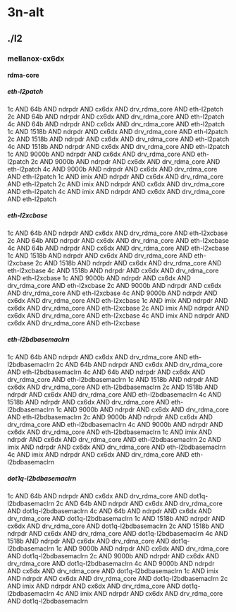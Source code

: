 # 3n-alt
## ./l2
### mellanox-cx6dx
#### rdma-core
##### eth-l2patch
1c AND 64b AND ndrpdr AND cx6dx AND drv_rdma_core AND eth-l2patch
2c AND 64b AND ndrpdr AND cx6dx AND drv_rdma_core AND eth-l2patch
4c AND 64b AND ndrpdr AND cx6dx AND drv_rdma_core AND eth-l2patch
1c AND 1518b AND ndrpdr AND cx6dx AND drv_rdma_core AND eth-l2patch
2c AND 1518b AND ndrpdr AND cx6dx AND drv_rdma_core AND eth-l2patch
4c AND 1518b AND ndrpdr AND cx6dx AND drv_rdma_core AND eth-l2patch
1c AND 9000b AND ndrpdr AND cx6dx AND drv_rdma_core AND eth-l2patch
2c AND 9000b AND ndrpdr AND cx6dx AND drv_rdma_core AND eth-l2patch
4c AND 9000b AND ndrpdr AND cx6dx AND drv_rdma_core AND eth-l2patch
1c AND imix AND ndrpdr AND cx6dx AND drv_rdma_core AND eth-l2patch
2c AND imix AND ndrpdr AND cx6dx AND drv_rdma_core AND eth-l2patch
4c AND imix AND ndrpdr AND cx6dx AND drv_rdma_core AND eth-l2patch
##### eth-l2xcbase
1c AND 64b AND ndrpdr AND cx6dx AND drv_rdma_core AND eth-l2xcbase
2c AND 64b AND ndrpdr AND cx6dx AND drv_rdma_core AND eth-l2xcbase
4c AND 64b AND ndrpdr AND cx6dx AND drv_rdma_core AND eth-l2xcbase
1c AND 1518b AND ndrpdr AND cx6dx AND drv_rdma_core AND eth-l2xcbase
2c AND 1518b AND ndrpdr AND cx6dx AND drv_rdma_core AND eth-l2xcbase
4c AND 1518b AND ndrpdr AND cx6dx AND drv_rdma_core AND eth-l2xcbase
1c AND 9000b AND ndrpdr AND cx6dx AND drv_rdma_core AND eth-l2xcbase
2c AND 9000b AND ndrpdr AND cx6dx AND drv_rdma_core AND eth-l2xcbase
4c AND 9000b AND ndrpdr AND cx6dx AND drv_rdma_core AND eth-l2xcbase
1c AND imix AND ndrpdr AND cx6dx AND drv_rdma_core AND eth-l2xcbase
2c AND imix AND ndrpdr AND cx6dx AND drv_rdma_core AND eth-l2xcbase
4c AND imix AND ndrpdr AND cx6dx AND drv_rdma_core AND eth-l2xcbase
##### eth-l2bdbasemaclrn
1c AND 64b AND ndrpdr AND cx6dx AND drv_rdma_core AND eth-l2bdbasemaclrn
2c AND 64b AND ndrpdr AND cx6dx AND drv_rdma_core AND eth-l2bdbasemaclrn
4c AND 64b AND ndrpdr AND cx6dx AND drv_rdma_core AND eth-l2bdbasemaclrn
1c AND 1518b AND ndrpdr AND cx6dx AND drv_rdma_core AND eth-l2bdbasemaclrn
2c AND 1518b AND ndrpdr AND cx6dx AND drv_rdma_core AND eth-l2bdbasemaclrn
4c AND 1518b AND ndrpdr AND cx6dx AND drv_rdma_core AND eth-l2bdbasemaclrn
1c AND 9000b AND ndrpdr AND cx6dx AND drv_rdma_core AND eth-l2bdbasemaclrn
2c AND 9000b AND ndrpdr AND cx6dx AND drv_rdma_core AND eth-l2bdbasemaclrn
4c AND 9000b AND ndrpdr AND cx6dx AND drv_rdma_core AND eth-l2bdbasemaclrn
1c AND imix AND ndrpdr AND cx6dx AND drv_rdma_core AND eth-l2bdbasemaclrn
2c AND imix AND ndrpdr AND cx6dx AND drv_rdma_core AND eth-l2bdbasemaclrn
4c AND imix AND ndrpdr AND cx6dx AND drv_rdma_core AND eth-l2bdbasemaclrn
##### dot1q-l2bdbasemaclrn
1c AND 64b AND ndrpdr AND cx6dx AND drv_rdma_core AND dot1q-l2bdbasemaclrn
2c AND 64b AND ndrpdr AND cx6dx AND drv_rdma_core AND dot1q-l2bdbasemaclrn
4c AND 64b AND ndrpdr AND cx6dx AND drv_rdma_core AND dot1q-l2bdbasemaclrn
1c AND 1518b AND ndrpdr AND cx6dx AND drv_rdma_core AND dot1q-l2bdbasemaclrn
2c AND 1518b AND ndrpdr AND cx6dx AND drv_rdma_core AND dot1q-l2bdbasemaclrn
4c AND 1518b AND ndrpdr AND cx6dx AND drv_rdma_core AND dot1q-l2bdbasemaclrn
1c AND 9000b AND ndrpdr AND cx6dx AND drv_rdma_core AND dot1q-l2bdbasemaclrn
2c AND 9000b AND ndrpdr AND cx6dx AND drv_rdma_core AND dot1q-l2bdbasemaclrn
4c AND 9000b AND ndrpdr AND cx6dx AND drv_rdma_core AND dot1q-l2bdbasemaclrn
1c AND imix AND ndrpdr AND cx6dx AND drv_rdma_core AND dot1q-l2bdbasemaclrn
2c AND imix AND ndrpdr AND cx6dx AND drv_rdma_core AND dot1q-l2bdbasemaclrn
4c AND imix AND ndrpdr AND cx6dx AND drv_rdma_core AND dot1q-l2bdbasemaclrn